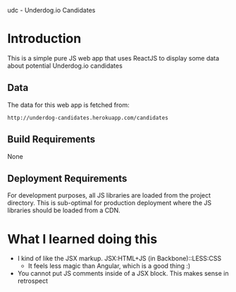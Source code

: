 udc - Underdog.io Candidates

# Introduction

This is a simple pure JS web app that uses ReactJS to display some
data about potential Underdog.io candidates

## Data

The data for this web app is fetched from:

    http://underdog-candidates.herokuapp.com/candidates


## Build Requirements

None


## Deployment Requirements

For development purposes, all JS libraries are loaded from the project
directory. This is sub-optimal for production deployment where the JS
libraries should be loaded from a CDN.


# What I learned doing this

- I kind of like the JSX markup. JSX:HTML+JS (in Backbone)::LESS:CSS
    - It feels less magic than Angular, which is a good thing :)
- You cannot put JS comments inside of a JSX block. This makes sense
in retrospect

